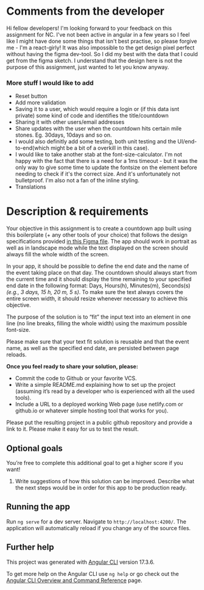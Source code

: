 # Comments from the developer

Hi fellow developers! I'm looking forward to your feedback on this assignment for NC. I've not been
active in angular in a few years so I feel like I might have done some things that isn't best
practise, so please forgive me - I'm a react-girly! It was also impossible to the get design pixel
perfect without having the figma dev-tool. So I did my best with the data that I could get from the
figma sketch. I understand that the design here is not the purpose of this assignment, just wanted
to let you know anyway.

### More stuff I would like to add

- Reset button
- Add more validation
- Saving it to a user, which would require a login or (if this data isnt private) some kind of code
  and identifies the title/countdown
- Sharing it with other users/email addresses
- Share updates with the user when the countdown hits certain mile stones. Eg. 30days, 10days and so
  on.
- I would also definitly add some testing, both unit testing and the UI/end-to-end(which might be a
  bit of a overkill in this case).
- I would like to take another stab at the font-size-calculator. I'm not happy with the fact that
  there is a need for a 1ms timeout - but it was the only way to give some time to update the
  fontsize on the element before needing to check if it's the correct size. And it's unfortunately
  not bulletproof. I'm also not a fan of the inline styling.
- Translations

# Description & requirements

Your objective in this assignment is to create a countdown app built using this boilerplate (+ any
other tools of your choice) that follows the design specifications provided
[in this Figma file](https://www.figma.com/file/UPEugUz5jM9IzIkWft2Y9m/NC-challenge). The app should
work in portrait as well as in landscape mode while the text displayed on the screen should always
fill the whole width of the screen.

In your app, it should be possible to define the end date and the name of the event taking place on
that day. The countdown should always start from the current time and it should display the time
remaining to your specified end date in the following format: Days, Hours(h), Minutes(m), Seconds(s)
_(e.g., 3 days, 15 h, 20 m, 5 s)_. To make sure the text always covers the entire screen width, it
should resize whenever necessary to achieve this objective.

The purpose of the solution is to “fit” the input text into an element in one line (no line breaks,
filling the whole width) using the maximum possible font-size.

Please make sure that your text fit solution is reusable and that the event name, as well as the
specified end date, are persisted between page reloads.

**Once you feel ready to share your solution, please:**

- Commit the code to Github or your favorite VCS.
- Write a simple README.md explaining how to set up the project (assuming it’s read by a developer
  who is experienced with all the used tools).
- Include a URL to a deployed working Web page (use netlify.com or github.io or whatever simple
  hosting tool that works for you).

Please put the resulting project in a public github repository and provide a link to it. Please make
it easy for us to test the result.

## Optional goals

You’re free to complete this additional goal to get a higher score if you want!

1. Write suggestions of how this solution can be improved. Describe what the next steps would be in
   order for this app to be production ready.

## Running the app

Run `ng serve` for a dev server. Navigate to `http://localhost:4200/`. The application will
automatically reload if you change any of the source files.

## Further help

This project was generated with [Angular CLI](https://github.com/angular/angular-cli) version
17.3.6.

To get more help on the Angular CLI use `ng help` or go check out the
[Angular CLI Overview and Command Reference](https://angular.io/cli) page.
